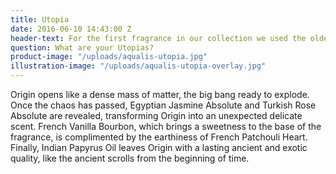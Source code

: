 ```yaml
---
title: Utopia
date: 2016-06-10 14:43:00 Z
header-text: For the first fragrance in our collection we used the oldest ingredients in perfumery to create an ode to the first pioneers of fragrance.
question: What are your Utopias?
product-image: "/uploads/aqualis-utopia.jpg"
illustration-image: "/uploads/aqualis-utopia-overlay.jpg"
---
```


Origin opens like a dense mass of matter, the big bang ready to explode. Once the chaos has passed, Egyptian Jasmine Absolute and Turkish Rose Absolute are revealed, transforming Origin into an unexpected delicate scent. French Vanilla Bourbon, which brings a sweetness to the base of the fragrance, is complimented by the earthiness of French Patchouli Heart. Finally, Indian Papyrus Oil leaves Origin with a lasting ancient and exotic quality, like the ancient scrolls from the beginning of time.
